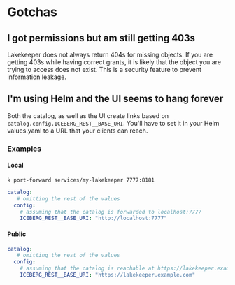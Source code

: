 # Gotchas

## I got permissions but am still getting 403s

Lakekeeper does not always return 404s for missing objects. If you are getting 403s while having correct grants, it is likely that the object you are trying to access does not exist. This is a security feature to prevent information leakage.

## I'm using Helm and the UI seems to hang forever

Both the catalog, as well as the UI create links based on `catalog.config.ICEBERG_REST__BASE_URI`. You'll have to set it in your Helm values.yaml to a URL that your clients can reach.

### Examples

#### Local

```ssh
k port-forward services/my-lakekeeper 7777:8181
```

```yaml
catalog:
   # omitting the rest of the values
  config:
    # assuming that the catalog is forwarded to localhost:7777
    ICEBERG_REST__BASE_URI: "http://localhost:7777"
```

#### Public

```yaml
catalog:
   # omitting the rest of the values
  config:
    # assuming that the catalog is reachable at https://lakekeeper.example.com
    ICEBERG_REST__BASE_URI: "https://lakekeeper.example.com"
```